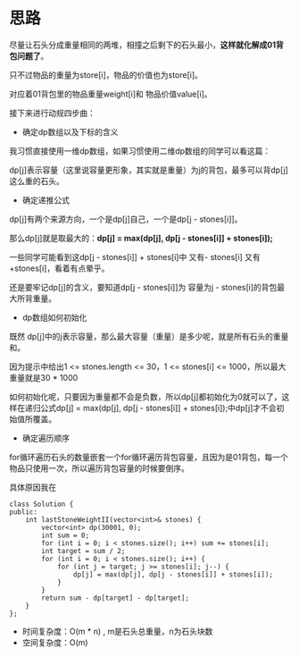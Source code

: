 
# 思路 

尽量让石头分成重量相同的两堆，相撞之后剩下的石头最小，**这样就化解成01背包问题了**。 

只不过物品的重量为store[i]，物品的价值也为store[i]。

对应着01背包里的物品重量weight[i]和 物品价值value[i]。

接下来进行动规四步曲：

* 确定dp数组以及下标的含义

我习惯直接使用一维dp数组，如果习惯使用二维dp数组的同学可以看这篇：

dp[j]表示容量（这里说容量更形象，其实就是重量）为j的背包，最多可以背dp[j]这么重的石头。  

* 确定递推公式

dp[j]有两个来源方向，一个是dp[j]自己，一个是dp[j - stones[i]]。

那么dp[j]就是取最大的：**dp[j] = max(dp[j], dp[j - stones[i]] + stones[i]);** 

一些同学可能看到这dp[j - stones[i]] + stones[i]中 又有- stones[i] 又有+stones[i]，看着有点晕乎。

还是要牢记dp[j]的含义，要知道dp[j - stones[i]]为 容量为j - stones[i]的背包最大所背重量。

* dp数组如何初始化

既然 dp[j]中的j表示容量，那么最大容量（重量）是多少呢，就是所有石头的重量和。

因为提示中给出1 <= stones.length <= 30，1 <= stones[i] <= 1000，所以最大重量就是30 * 1000 

如何初始化呢，只要因为重量都不会是负数，所以dp[j]都初始化为0就可以了，这样在递归公式dp[j] = max(dp[j], dp[j - stones[i]] + stones[i]);中dp[j]才不会初始值所覆盖。

* 确定遍历顺序 

for循环遍历石头的数量嵌套一个for循环遍历背包容量，且因为是01背包，每一个物品只使用一次，所以遍历背包容量的时候要倒序。

具体原因我在


```
class Solution {
public:
    int lastStoneWeightII(vector<int>& stones) {
        vector<int> dp(30001, 0);
        int sum = 0;
        for (int i = 0; i < stones.size(); i++) sum += stones[i];
        int target = sum / 2;
        for (int i = 0; i < stones.size(); i++) {
            for (int j = target; j >= stones[i]; j--) {
                dp[j] = max(dp[j], dp[j - stones[i]] + stones[i]);
            }
        }
        return sum - dp[target] - dp[target];
    }
};
```

* 时间复杂度：O(m * n) , m是石头总重量，n为石头块数
* 空间复杂度：O(m)

